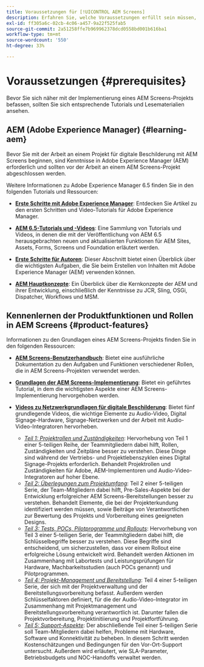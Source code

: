 ```yaml
---
title: Voraussetzungen für [!UICONTROL AEM Screens]
description: Erfahren Sie, welche Voraussetzungen erfüllt sein müssen, bevor Sie ein AEM Screens-Projekt starten.
exl-id: ff305a6c-02cb-4c06-a457-9a22f525fab5
source-git-commit: 2a51258ffe7b969962378dcd0558bd001b616ba1
workflow-type: tm+mt
source-wordcount: '550'
ht-degree: 33%

---
```


# Voraussetzungen {#prerequisites}

Bevor Sie sich näher mit der Implementierung eines AEM Screens-Projekts befassen, sollten Sie sich entsprechende Tutorials und Lesematerialien ansehen.

## AEM (Adobe Experience Manager) {#learning-aem}

Bevor Sie mit der Arbeit an einem Projekt für digitale Beschilderung mit AEM Screens beginnen, sind Kenntnisse in Adobe Experience Manager (AEM) erforderlich und sollten vor der Arbeit an einem AEM Screens-Projekt abgeschlossen werden.

Weitere Informationen zu Adobe Experience Manager 6.5 finden Sie in den folgenden Tutorials und Ressourcen:

* **[Erste Schritte mit Adobe Experience Manager](https://experienceleague.adobe.com/en/docs/experience-manager-cloud-service/content/overview/introduction)**: Entdecken Sie Artikel zu den ersten Schritten und Video-Tutorials für Adobe Experience Manager.

* **[AEM 6.5-Tutorials und -Videos](https://experienceleague.adobe.com/en/docs/experience-manager-tutorials)**: Eine Sammlung von Tutorials und Videos, in denen die mit der Veröffentlichung von AEM 6.5 herausgebrachten neuen und aktualisierten Funktionen für AEM Sites, Assets, Forms, Screens und Foundation erläutert werden.

* **[Erste Schritte für Autoren](https://experienceleague.adobe.com/en/docs/experience-manager-65/content/sites/authoring/essentials/first-steps)**: Dieser Abschnitt bietet einen Überblick über die wichtigsten Aufgaben, die Sie beim Erstellen von Inhalten mit Adobe Experience Manager (AEM) verwenden können.

* **[AEM Hauptkonzepte](https://experienceleague.adobe.com/de/docs/experience-manager-65/content/implementing/developing/introduction/the-basics)**: Ein Überblick über die Kernkonzepte der AEM und ihrer Entwicklung, einschließlich der Kenntnisse zu JCR, Sling, OSGi, Dispatcher, Workflows und MSM.

## Kennenlernen der Produktfunktionen und Rollen in AEM Screens {#product-features}

Informationen zu den Grundlagen eines AEM Screens-Projekts finden Sie in den folgenden Ressourcen:

* **[AEM Screens-Benutzerhandbuch](https://experienceleague.adobe.com/de/docs/experience-manager-screens/user-guide/aem-screens-introduction)**: Bietet eine ausführliche Dokumentation zu den Aufgaben und Funktionen verschiedener Rollen, die in AEM Screens-Projekten verwendet werden.

* **[Grundlagen der AEM Screens-Implementierung](https://experienceleague.adobe.com/?launch=AEM-7a#recommended/solutions/experience-manager)**: Bietet ein geführtes Tutorial, in dem die wichtigsten Aspekte einer AEM Screens-Implementierung hervorgehoben werden.

* **[Videos zu Netzwerkgrundlagen für digitale Beschilderung](https://experienceleague.adobe.com/de/docs/experience-manager-screens/user-guide/aem-screens-introduction)**: Bietet fünf grundlegende Videos, die wichtige Elemente zu Audio-Video, Digital Signage-Hardware, Signage-Netzwerken und der Arbeit mit Audio-Video-Integratoren hervorheben.
   * *[Teil 1: Projektrollen und Zuständigkeiten](https://experienceleague.adobe.com/en/docs/experience-manager-screens/user-guide/digital-signage-network/project-roles-responsibilities)*: Hervorhebung von Teil 1 einer 5-teiligen Reihe, der Teammitgliedern dabei hilft, Rollen, Zuständigkeiten und Zeitpläne besser zu verstehen. Diese Dinge sind während der Vertriebs- und Projektlebenszyklen eines Digital Signage-Projekts erforderlich. Behandelt Projektrollen und Zuständigkeiten für Adobe, AEM-Implementoren und Audio-Video-Integratoren auf hoher Ebene.
   * *[Teil 2: Überlegungen zum Projektumfang](https://experienceleague.adobe.com/en/docs/experience-manager-screens/user-guide/digital-signage-network/project-considerations)*: Teil 2 einer 5-teiligen Serie, der Team-Mitgliedern dabei hilft, Pre-Sales-Aspekte bei der Entwicklung erfolgreicher AEM Screens-Bereitstellungen besser zu verstehen. Behandelt Elemente, die bei der Projekterkundung identifiziert werden müssen, sowie Beiträge von Verantwortlichen zur Bewertung des Projekts und Vorbereitung eines geeigneten Designs.
   * *[Teil 3: Tests, POCs, Pilotprogramme und Rollouts](https://experienceleague.adobe.com/en/docs/experience-manager-screens/user-guide/digital-signage-network/testing-pocs-pilots-rollouts)*: Hervorhebung von Teil 3 einer 5-teiligen Serie, der Teammitgliedern dabei hilft, die Schlüsselbegriffe besser zu verstehen. Diese Begriffe sind entscheidend, um sicherzustellen, dass vor einem Rollout eine erfolgreiche Lösung entwickelt wird. Behandelt werden Aktionen im Zusammenhang mit Labortests und Leistungsprüfungen für Hardware, Machbarkeitsstudien (auch POCs genannt) und Pilotprogrammen.
   * *[Teil 4: Projekt-Management und Bereitstellung](https://experienceleague.adobe.com/en/docs/experience-manager-screens/user-guide/digital-signage-network/project-management-and-deployment)*: Teil 4 einer 5-teiligen Serie, der sich mit der Projektverwaltung und der Bereitstellungsvorbereitung befasst. Außerdem werden Schlüsselfaktoren definiert, für die der Audio-Video-Integrator im Zusammenhang mit Projektmanagement und Bereitstellungsvorbereitung verantwortlich ist. Darunter fallen die Projektvorbereitung, Projektinitiierung und Projektfortführung.
   * *[Teil 5: Support-Aspekte](https://experienceleague.adobe.com/en/docs/experience-manager-screens/user-guide/digital-signage-network/support-considerations)*: Der abschließende Teil einer 5-teiligen Serie soll Team-Mitgliedern dabei helfen, Probleme mit Hardware, Software und Konnektivität zu beheben. In diesem Schritt werden Kostenschätzungen und Bedingungen für den Vor-Ort-Support untersucht. Außerdem wird erläutert, wie SLA-Parameter, Betriebsbudgets und NOC-Handoffs verwaltet werden.
